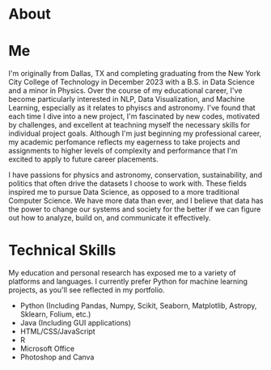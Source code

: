 # About
# Me
I'm originally from Dallas, TX and completing graduating from the New York City College of Technology in December 2023 with a B.S. in Data Science and a minor in Physics. Over the course of my educational career, I've become particularly interested in NLP, Data Visualization, and Machine Learning, especially as it relates to phyiscs and astronomy. I've found that each time I dive into a new project, I'm fascinated by new codes, motivated by challenges, and excellent at teachning myself the necessary skills for individual project goals. Although I'm just beginning my professional career, my academic perfomance reflects my eagerness to take projects and assignments to higher levels of complexity and performance that I'm excited to apply to future career placements. 

I have passions for physics and astronomy, conservation, sustainability, and politics that often drive the datasets I choose to work with. These fields inspired me to pursue Data Science, as opposed to a more traditional Computer Science. We have more data than ever, and I believe that data has the power to change our systems and society for the better if we can figure out how to analyze, build on, and communicate it effectively. 

# Technical Skills

My education and personal research has exposed me to a variety of platforms and languages. I currently prefer Python for machine learning projects, as you'll see reflected in my portfolio.

- Python (Including Pandas, Numpy, Scikit, Seaborn, Matplotlib, Astropy, Sklearn, Folium, etc.)
- Java (Including GUI applications)
- HTML/CSS/JavaScript
- R
- Microsoft Office
- Photoshop and Canva

